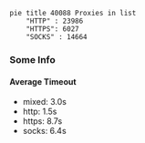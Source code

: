 
```mermaid
pie title 40088 Proxies in list
    "HTTP" : 23986
    "HTTPS": 6027
    "SOCKS" : 14664
```

### Some Info
#### Average Timeout

- mixed: 3.0s
- http: 1.5s
- https: 8.7s
- socks: 6.4s